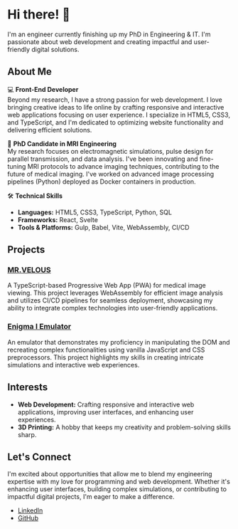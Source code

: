 # Hi there! 👋

I'm an engineer currently finishing up my PhD in Engineering & IT. I'm passionate about web development and creating impactful and user-friendly digital solutions.

## About Me

💻 **Front-End Developer**  
Beyond my research, I have a strong passion for web development. I love bringing creative ideas to life online by crafting responsive and interactive web applications focusing on user experience. I specialize in HTML5, CSS3, and TypeScript, and I'm dedicated to optimizing website functionality and delivering efficient solutions.

🔬 **PhD Candidate in MRI Engineering**  
My research focuses on electromagnetic simulations, pulse design for parallel transmission, and data analysis. I've been innovating and fine-tuning MRI protocols to advance imaging techniques, contributing to the future of medical imaging. I've worked on advanced image processing pipelines (Python) deployed as Docker containers in production.

🛠️ **Technical Skills**
- **Languages:** HTML5, CSS3, TypeScript, Python, SQL
- **Frameworks:** React, Svelte
- **Tools & Platforms:** Gulp, Babel, Vite, WebAssembly, CI/CD

## Projects

### [MR.VELOUS](https://mrvelous.app/)
A TypeScript-based Progressive Web App (PWA) for medical image viewing. This project leverages WebAssembly for efficient image analysis and utilizes CI/CD pipelines for seamless deployment, showcasing my ability to integrate complex technologies into user-friendly applications.

### [Enigma I Emulator](https://github.com/igoresso/enigma)
An emulator that demonstrates my proficiency in manipulating the DOM and recreating complex functionalities using vanilla JavaScript and CSS preprocessors. This project highlights my skills in creating intricate simulations and interactive web experiences.

## Interests

- **Web Development:** Crafting responsive and interactive web applications, improving user interfaces, and enhancing user experiences.
- **3D Printing:** A hobby that keeps my creativity and problem-solving skills sharp.

## Let's Connect

I'm excited about opportunities that allow me to blend my engineering expertise with my love for programming and web development. Whether it's enhancing user interfaces, building complex simulations, or contributing to impactful digital projects, I'm eager to make a difference.

- [LinkedIn](https://www.linkedin.com/in/igor-tyshchenko)
- [GitHub](https://github.com/igoresso)
